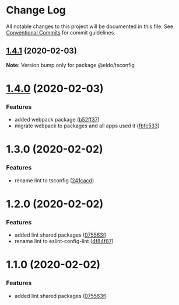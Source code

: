 # Change Log

All notable changes to this project will be documented in this file.
See [Conventional Commits](https://conventionalcommits.org) for commit guidelines.

## [1.4.1](https://github.com/Lilmortal/eldo/compare/@eldo/tsconfig@1.4.0...@eldo/tsconfig@1.4.1) (2020-02-03)

**Note:** Version bump only for package @eldo/tsconfig





# [1.4.0](https://github.com/Lilmortal/eldo/compare/@eldo/tsconfig@1.3.0...@eldo/tsconfig@1.4.0) (2020-02-03)


### Features

* added webpack package ([b52ff37](https://github.com/Lilmortal/eldo/commit/b52ff37775bcac1b67837883d3c0fcb14485354d))
* migrate webpack to packages and all apps used it ([fbfc533](https://github.com/Lilmortal/eldo/commit/fbfc5332650917e3d6b19ccec84bab990b79daaa))





# 1.3.0 (2020-02-02)


### Features

* rename lint to tsconfig ([241cacd](https://github.com/Lilmortal/eldo/commit/241cacd9cfc745dfd954b0f7daad2fa01f69470f))





# 1.2.0 (2020-02-02)


### Features

* added lint shared packages ([075563f](https://github.com/Lilmortal/eldo/commit/075563ff635d0f448cf7453a70730b1f9da86262))
* rename lint to eslint-config-lint ([4f84f87](https://github.com/Lilmortal/eldo/commit/4f84f87570510eac626c26b3aa2ff9ab1e98b81a))





# 1.1.0 (2020-02-02)


### Features

* added lint shared packages ([075563f](https://github.com/Lilmortal/eldo/commit/075563ff635d0f448cf7453a70730b1f9da86262))
